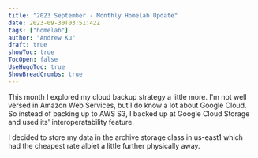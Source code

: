 ```yaml
---
title: "2023 September - Monthly Homelab Update"
date: 2023-09-30T03:51:42Z
tags: ["homelab"]
author: "Andrew Ku"
draft: true
showToc: true
TocOpen: false
UseHugoToc: true
ShowBreadCrumbs: true
---
```


This month I explored my cloud backup strategy a little more. I'm not well versed in Amazon Web Services, but I do know a lot about Google Cloud. So instead of backing up to AWS S3, I backed up at Google Cloud Storage and used its' interoperatability feature. 

I decided to store my data in the archive storage class in us-east1 which had the cheapest rate albiet a little further physically away. 
